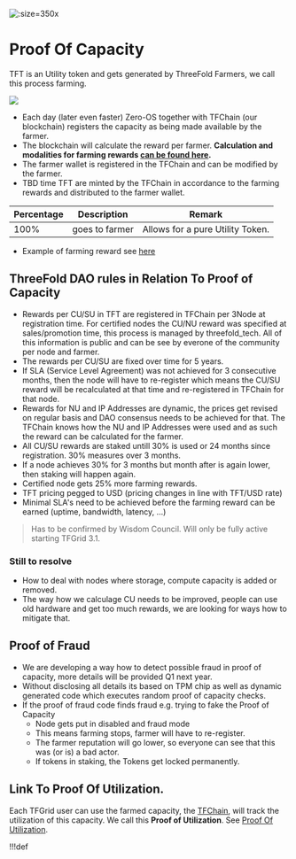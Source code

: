 
![](img/farming_reward.jpg ':size=350x')

# Proof Of Capacity

TFT is an Utility token and gets generated by ThreeFold Farmers, we call this process farming.

![](img/circular_tft_.png)


- Each day (later even faster) Zero-OS together with TFChain (our blockchain) registers the capacity as being made available by the farmer.
- The blockchain will calculate the reward per farmer. **Calculation and modalities for farming rewards [can be found here](farming_reward).**
- The farmer wallet is registered in the TFChain and can be modified by the farmer.
- TBD time TFT are minted by the TFChain in accordance to the farming rewards and distributed to the farmer wallet.


| Percentage | Description    | Remark                           |
| ---------- | -------------- | -------------------------------- |
| 100%       | goes to farmer | Allows for a pure Utility Token. |

- Example of farming reward see [here](farming_calculator)

## ThreeFold DAO rules in Relation To Proof of Capacity

- Rewards per CU/SU in TFT are registered in TFChain per 3Node at registration time. For certified nodes the CU/NU reward was specified at sales/promotion time, this process is managed by threefold_tech. All of this information is public and can be see by everone of the community per node and farmer.
- The rewards per CU/SU are fixed over time for 5 years.
- If SLA (Service Level Agreement) was not achieved for 3 consecutive months, then the node will have to re-register which means the CU/SU reward will be recalculated at that time and re-registered in TFChain for that node.
- Rewards for NU and IP Addresses are dynamic, the prices get revised on regular basis and DAO consensus needs to be achieved for that. The TFChain knows how the NU and IP Addresses were used and as such the reward can be calculated for the farmer. 
- All CU/SU rewards are staked untill 30% is used or 24 months since registration. 30% measures over 3 months.
- If a node achieves 30% for 3 months but month after is again lower, then staking will happen again.
- Certified node gets 25% more farming rewards.
- TFT pricing pegged to USD (pricing changes in line with TFT/USD rate)
- Minimal SLA's need to be achieved before the farming reward can be earned (uptime, bandwidth, latency, ...)

> Has to be confirmed by Wisdom Council. Will only be fully active starting TFGrid 3.1.

### Still to resolve

- How to deal with nodes where storage, compute capacity is added or removed.
- The way how we calculage CU needs to be improved, people can use old hardware and get too much rewards, we are looking for ways how to mitigate that.

## Proof of Fraud

- We are developing a way how to detect possible fraud in proof of capacity, more details will be provided Q1 next year.
- Without disclosing all details its based on TPM chip as well as dynamic generated code which executes random proof of capacity checks.
- If the proof of fraud code finds fraud e.g. trying to fake the Proof of Capacity 
  - Node gets put in disabled and fraud mode
  - This means farming stops, farmer will have to re-register.
  - The farmer reputation will go lower, so everyone can see that this was (or is) a bad actor.
  - If tokens in staking, the Tokens get locked permanently.

## Link To Proof Of Utilization.

Each TFGrid user can use the farmed capacity, the [TFChain](tfchain), will track the utilization of this capacity. We call this **Proof of Utilization**. See [Proof Of Utilization](proof_of_utilization).

!!!def